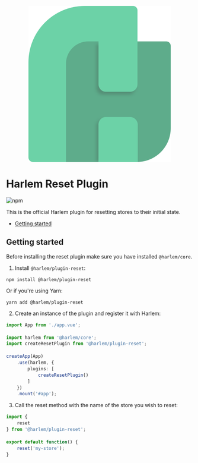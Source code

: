 <p align="center">
    <a href="https://harlemjs.com">
        <img src="https://raw.githubusercontent.com/andrewcourtice/harlem/main/docs/src/.vuepress/public/assets/images/logo-192.svg" alt="Harlem"/>
    </a>
</p>

# Harlem Reset Plugin

![npm](https://img.shields.io/npm/v/@harlem/plugin-reset)

This is the official Harlem plugin for resetting stores to their initial state.

<!-- TOC depthfrom:2 -->

- [Getting started](#getting-started)

<!-- /TOC -->

## Getting started

Before installing the reset plugin make sure you have installed `@harlem/core`.

1. Install `@harlem/plugin-reset`:
```
npm install @harlem/plugin-reset
```
Or if you're using Yarn:
```
yarn add @harlem/plugin-reset
```

2. Create an instance of the plugin and register it with Harlem:
```typescript
import App from './app.vue';

import harlem from '@harlem/core';
import createResetPlugin from '@harlem/plugin-reset';

createApp(App)
    .use(harlem, {
        plugins: [
            createResetPlugin()
        ]
    })
    .mount('#app');
```

3. Call the reset method with the name of the store you wish to reset:
```typescript
import {
    reset
} from '@harlem/plugin-reset';

export default function() {
    reset('my-store');
}
```
